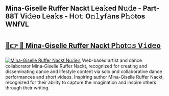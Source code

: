 ## Mina-Giselle Ruffer Nackt L𝚎a𝚔ed N𝚞𝚍e - Part-88T Vi𝚍𝚎o L𝚎a𝚔s - H𝚘𝚝 O𝚗𝚕yf𝚊ns P𝚑𝚘tos WNfVL

# <h2><a href="http://kfbzqls.oniu.top/?m=Mina-Giselle+Ruffer+Nackt">🔗👉 🔴 Mina-Giselle Ruffer Nackt P𝚑ot𝚘𝚜 V𝚒d𝚎o</a></h2>

[![Mina-Giselle Ruffer Nackt Nu𝚍e𝚜](https://i.imgur.com/0qMVB7G.gif)](http://kfbzqls.oniu.top/?m=Mina-Giselle+Ruffer+Nackt)
Web-based artist and dance collaborator Mina-Giselle Ruffer Nackt, recognized for creating and disseminating dance and lifestyle content via solo and collaborative dance performances and short videos. Inspiring author Mina-Giselle Ruffer Nackt, recognized for their ability to capture the imagination and inspire others through their writing.  
